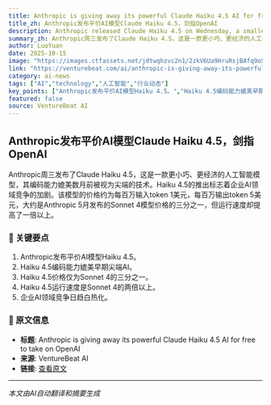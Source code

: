 ```yaml
---
title: Anthropic is giving away its powerful Claude Haiku 4.5 AI for free to take on OpenAI
title_zh: Anthropic发布平价AI模型Claude Haiku 4.5，剑指OpenAI
description: Anthropic released Claude Haiku 4.5 on Wednesday, a smaller and significantly cheaper artificial intelligence model that matches the coding capabilities of systems that were considered cutting-edge ju
summary_zh: Anthropic周三发布了Claude Haiku 4.5，这是一款更小巧、更经济的人工智能模型，其编码能力媲美数月前被视为尖端的技术。Haiku 4.5的推出标志着企业AI领域竞争的加剧。该模型的价格约为每百万输入token 1美元，每百万输出token 5美元，大约是Anthropic 5月发布的Sonnet 4模型价格的三分之一，但运行速度却提高了一倍以上。
author: LuoYuan
date: 2025-10-15
image: "https://images.ctfassets.net/jdtwqhzvc2n1/2zkV6Ua9HruRsjBAfq9oS2/3c44bad93ee87a4a9c84b418279acccb/nuneybits_Vector_art_of_a_computer_image_in_burnt_orange_58827742-c30a-4256-9cf3-c7802772a6c7.webp"
link: "https://venturebeat.com/ai/anthropic-is-giving-away-its-powerful-claude-haiku-4-5-ai-for-free-to-take"
category: ai-news
tags: ["AI","technology","人工智能","行业动态"]
key_points: ["Anthropic发布平价AI模型Haiku 4.5。","Haiku 4.5编码能力媲美早期尖端AI。","Haiku 4.5价格仅为Sonnet 4的三分之一。","Haiku 4.5运行速度是Sonnet 4的两倍以上。","企业AI领域竞争日趋白热化。"]
featured: false
source: VentureBeat AI
---
```


## Anthropic发布平价AI模型Claude Haiku 4.5，剑指OpenAI

Anthropic周三发布了Claude Haiku 4.5，这是一款更小巧、更经济的人工智能模型，其编码能力媲美数月前被视为尖端的技术。Haiku 4.5的推出标志着企业AI领域竞争的加剧。该模型的价格约为每百万输入token 1美元，每百万输出token 5美元，大约是Anthropic 5月发布的Sonnet 4模型价格的三分之一，但运行速度却提高了一倍以上。

### 🔑 关键要点
1. Anthropic发布平价AI模型Haiku 4.5。
2. Haiku 4.5编码能力媲美早期尖端AI。
3. Haiku 4.5价格仅为Sonnet 4的三分之一。
4. Haiku 4.5运行速度是Sonnet 4的两倍以上。
5. 企业AI领域竞争日趋白热化。


### 📰 原文信息
- **标题**: Anthropic is giving away its powerful Claude Haiku 4.5 AI for free to take on OpenAI
- **来源**: VentureBeat AI
- **链接**: [查看原文](https://venturebeat.com/ai/anthropic-is-giving-away-its-powerful-claude-haiku-4-5-ai-for-free-to-take)

---
*本文由AI自动翻译和摘要生成*
